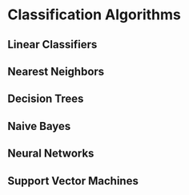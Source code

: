 # Classification Algorithms
## Linear Classifiers  
## Nearest Neighbors  
## Decision Trees  
## Naive Bayes  
## Neural Networks  
## Support Vector Machines